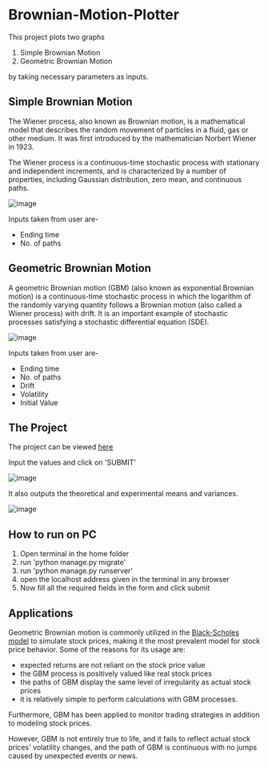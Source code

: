 # Brownian-Motion-Plotter

This project plots two graphs  
1. Simple Brownian Motion  
2. Geometric Brownian Motion  

by taking necessary parameters as inputs.

## Simple Brownian Motion

The Wiener process, also known as Brownian motion, is a mathematical model that describes the random movement of particles in a fluid, gas or other medium. It was first introduced by the mathematician Norbert Wiener in 1923.

The Wiener process is a continuous-time stochastic process with stationary and independent increments, and is characterized by a number of properties, including Gaussian distribution, zero mean, and continuous paths.

![image](https://user-images.githubusercontent.com/88557062/232315231-bec62091-ae18-4975-822f-330a41a18a2d.png)

Inputs taken from user are-
- Ending time
- No. of paths

## Geometric Brownian Motion

A geometric Brownian motion (GBM) (also known as exponential Brownian motion) is a continuous-time stochastic process in which the logarithm of the randomly varying quantity follows a Brownian motion (also called a Wiener process) with drift. It is an important example of stochastic processes satisfying a stochastic differential equation (SDE).

![image](https://user-images.githubusercontent.com/88557062/232315255-da121005-dc31-4cd1-b628-8cf6bf9c5c78.png)

Inputs taken from user are-
- Ending time
- No. of paths
- Drift
- Volatility
- Initial Value

## The Project

The project can be viewed [here](https://bit.ly/ma323_brownian_motion)

Input the values and click on 'SUBMIT'

![image](https://user-images.githubusercontent.com/88557062/232316067-65fe6f6c-88d5-4440-a69e-dc7431211821.png)

It also outputs the theoretical and experimental means and variances.

![image](https://user-images.githubusercontent.com/88557062/232316120-77fc52d2-2a8d-4e44-9b65-591ac47faa8a.png)

## How to run on PC

  1. Open terminal in the home folder
  2. run 'python manage.py migrate'
  3. run 'python manage.py runserver'
  4. open the localhost address given in the terminal in any browser
  5. Now fill all the required fields in the form and click submit
  
## Applications

Geometric Brownian motion is commonly utilized in the [Black-Scholes model](https://en.wikipedia.org/wiki/Black%E2%80%93Scholes_model) to simulate stock prices, making it the most prevalent model for stock price behavior. Some of the reasons for its usage are:
- expected returns are not reliant on the stock price value
- the GBM process is positively valued like real stock prices
- the paths of GBM display the same level of irregularity as actual stock prices
- it is relatively simple to perform calculations with GBM processes. 

Furthermore, GBM has been applied to monitor trading strategies in addition to modeling stock prices.

However, GBM is not entirely true to life, and it fails to reflect actual stock prices' volatility changes, and the path of GBM is continuous with no jumps caused by unexpected events or news. 
